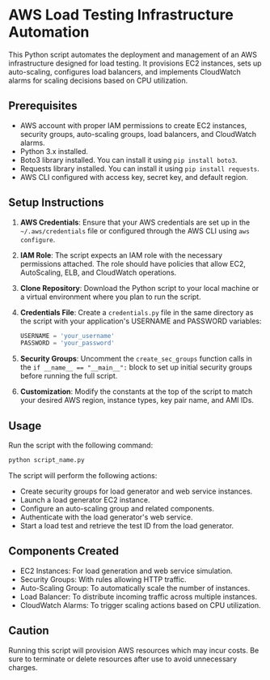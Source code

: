 # AWS Load Testing Infrastructure Automation

This Python script automates the deployment and management of an AWS infrastructure designed for load testing. It provisions EC2 instances, sets up auto-scaling, configures load balancers, and implements CloudWatch alarms for scaling decisions based on CPU utilization.

## Prerequisites

- AWS account with proper IAM permissions to create EC2 instances, security groups, auto-scaling groups, load balancers, and CloudWatch alarms.
- Python 3.x installed.
- Boto3 library installed. You can install it using `pip install boto3`.
- Requests library installed. You can install it using `pip install requests`.
- AWS CLI configured with access key, secret key, and default region.

## Setup Instructions

1. **AWS Credentials**: Ensure that your AWS credentials are set up in the `~/.aws/credentials` file or configured through the AWS CLI using `aws configure`.

2. **IAM Role**: The script expects an IAM role with the necessary permissions attached. The role should have policies that allow EC2, AutoScaling, ELB, and CloudWatch operations.

3. **Clone Repository**: Download the Python script to your local machine or a virtual environment where you plan to run the script.

4. **Credentials File**: Create a `credentials.py` file in the same directory as the script with your application's USERNAME and PASSWORD variables:

   ```python
   USERNAME = 'your_username'
   PASSWORD = 'your_password'
   ```

5. **Security Groups**: Uncomment the `create_sec_groups` function calls in the `if __name__ == "__main__":` block to set up initial security groups before running the full script.

6. **Customization**: Modify the constants at the top of the script to match your desired AWS region, instance types, key pair name, and AMI IDs.

## Usage

Run the script with the following command:

```bash
python script_name.py
```

The script will perform the following actions:

- Create security groups for load generator and web service instances.
- Launch a load generator EC2 instance.
- Configure an auto-scaling group and related components.
- Authenticate with the load generator's web service.
- Start a load test and retrieve the test ID from the load generator.

## Components Created

- EC2 Instances: For load generation and web service simulation.
- Security Groups: With rules allowing HTTP traffic.
- Auto-Scaling Group: To automatically scale the number of instances.
- Load Balancer: To distribute incoming traffic across multiple instances.
- CloudWatch Alarms: To trigger scaling actions based on CPU utilization.

## Caution

Running this script will provision AWS resources which may incur costs. Be sure to terminate or delete resources after use to avoid unnecessary charges.
